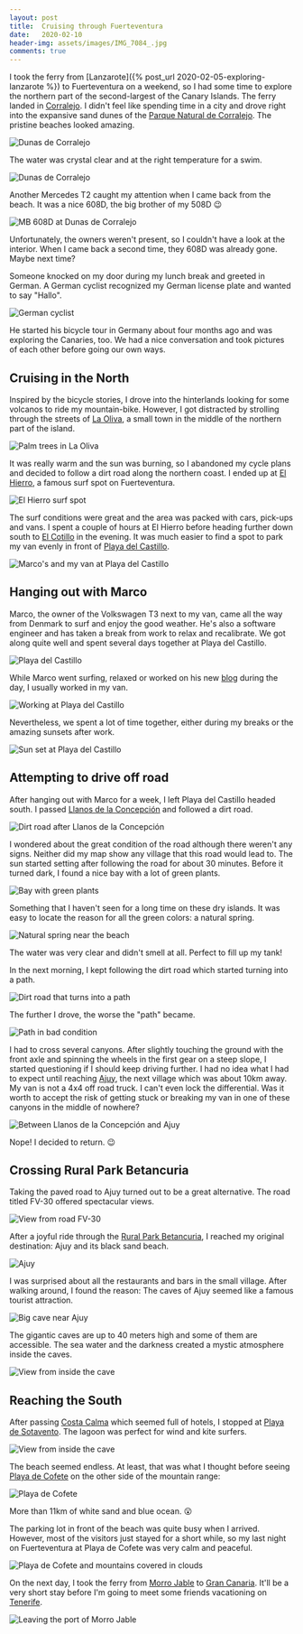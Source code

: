 ```yaml
---
layout: post
title:  Cruising through Fuerteventura
date:   2020-02-10
header-img: assets/images/IMG_7084_.jpg
comments: true
---
```


I took the ferry from [Lanzarote]({% post_url 2020-02-05-exploring-lanzarote %}) to Fuerteventura on a weekend, so I had some time to explore the northern part of the second-largest of the Canary Islands. The ferry landed in [Corralejo](https://www.google.com/maps/place/35660+Corralejo,+Las+Palmas,+Spain/). I didn't feel like spending time in a city and drove right into the expansive sand dunes of the [Parque Natural de Corralejo](https://www.google.com/maps/place/Parque+Natural+de+Corralejo/). The pristine beaches looked amazing.

![Dunas de Corralejo](/assets/images/IMG_7034.jpg)

The water was crystal clear and at the right temperature for a swim.

![Dunas de Corralejo](/assets/images/IMG_7035.jpg)

Another Mercedes T2 caught my attention when I came back from the beach. It was a nice 608D, the big brother of my 508D :wink:

![MB 608D at Dunas de Corralejo](/assets/images/IMG_7036_.jpg)

Unfortunately, the owners weren't present, so I couldn't have a look at the interior. When I came back a second time, they 608D was already gone. Maybe next time?

Someone knocked on my door during my lunch break and greeted in German. A German cyclist recognized my German license plate and wanted to say "Hallo".

![German cyclist](/assets/images/IMG_7033.jpg)

He started his bicycle tour in Germany about four months ago and was exploring the Canaries, too. We had a nice conversation and took pictures of each other before going our own ways.

## Cruising in the North

Inspired by the bicycle stories, I drove into the hinterlands looking for some volcanos to ride my mountain-bike. However, I got distracted by strolling through the streets of [La Oliva](https://www.google.com/maps/place/La+Oliva,+Las+Palmas,+Spain/), a small town in the middle of the northern part of the island.

![Palm trees in La Oliva](/assets/images/IMG_7039.jpg)

It was really warm and the sun was burning, so I abandoned my cycle plans and decided to follow a dirt road along the northern coast. I ended up at [El Hierro](https://www.google.com/maps/place/Playa+el+Hierro/), a famous surf spot on Fuerteventura.

![El Hierro surf spot](/assets/images/IMG_7042.jpg)

The surf conditions were great and the area was packed with cars, pick-ups and vans. I spent a couple of hours at El Hierro before heading further down south to [El Cotillo](https://www.google.com/maps/place/35650+El+Cotillo,+Las+Palmas,+Spain/) in the evening. It was much easier to find a spot to park my van evenly in front of [Playa del Castillo](https://www.google.com/maps/place/Playa+del+Castillo/).

![Marco's and my van at Playa del Castillo](/assets/images/IMG_7072.jpg)

## Hanging out with Marco

Marco, the owner of the Volkswagen T3 next to my van, came all the way from Denmark to surf and enjoy the good weather. He's also a software engineer and has taken a break from work to relax and recalibrate. We got along quite well and spent several days together at Playa del Castillo.

![Playa del Castillo](/assets/images/IMG_7075.jpg)

While Marco went surfing, relaxed or worked on his new [blog](https://marcos-surf-journal.github.io/) during the day, I usually worked in my van.

![Working at Playa del Castillo](/assets/images/IMG_7069.jpg)

Nevertheless, we spent a lot of time together, either during my breaks or the amazing sunsets after work.

![Sun set at Playa del Castillo](/assets/images/IMG_7084_.jpg)

## Attempting to drive off road

After hanging out with Marco for a week, I left Playa del Castillo headed south. I passed [Llanos de la Concepción](https://www.google.com/maps/place/Llanos+de+la+Concepci%C3%B3n,+Las+Palmas,+Spain/) and followed a dirt road.

![Dirt road after Llanos de la Concepción](/assets/images/IMG_7091.jpg)

I wondered about the great condition of the road although there weren't any signs. Neither did my map show any village that this road would lead to. The sun started setting after following the road for about 30 minutes. Before it turned dark, I found a nice bay with a lot of green plants.

![Bay with green plants](/assets/images/IMG_7098_.jpg)

Something that I haven't seen for a long time on these dry islands. It was easy to locate the reason for all the green colors: a natural spring.

![Natural spring near the beach](/assets/images/IMG_7097.jpg)

The water was very clear and didn't smell at all. Perfect to fill up my tank!

In the next morning, I kept following the dirt road which started turning into a path.

![Dirt road that turns into a path](/assets/images/IMG_7116.jpg)

The further I drove, the worse the "path" became.

![Path in bad condition](/assets/images/IMG_7118_.jpg)

I had to cross several canyons. After slightly touching the ground with the front axle and spinning the wheels in the first gear on a steep slope, I started questioning if I should keep driving further. I had no idea what I had to expect until reaching [Ajuy](https://www.google.com/maps/place/35628+Ajuy,+Las+Palmas,+Spain/), the next village which was about 10km away. My van is not a 4x4 off road truck. I can't even lock the differential. Was it worth to accept the risk of getting stuck or breaking my van in one of these canyons in the middle of nowhere?

![Between Llanos de la Concepción and Ajuy](/assets/images/IMG_7114.jpg)

Nope! I decided to return. :wink:

## Crossing Rural Park Betancuria

Taking the paved road to Ajuy turned out to be a great alternative. The road titled FV-30 offered spectacular views.

![View from road FV-30](/assets/images/IMG_7130.jpg)

After a joyful ride through the [Rural Park Betancuria](https://www.google.com/maps/place/Rural+Park+Betancuria+Fuerteventura/), I reached my original destination: Ajuy and its black sand beach.

![Ajuy](/assets/images/IMG_7146.jpg)

I was surprised about all the restaurants and bars in the small village. After walking around, I found the reason: The caves of Ajuy seemed like a famous tourist attraction.

![Big cave near Ajuy](/assets/images/IMG_7140.jpg)

The gigantic caves are up to 40 meters high and some of them are accessible. The sea water and the darkness created a mystic atmosphere inside the caves.

![View from inside the cave](/assets/images/IMG_7145.jpg)

## Reaching the South

After passing [Costa Calma](https://www.google.com/maps/place/35627+Costa+Calma,+Las+Palmas,+Spain/) which seemed full of hotels, I stopped at [Playa de Sotavento](https://www.google.com/maps/place/Playa+de+Sotavento+de+Jand%C3%ADa/). The lagoon was perfect for wind and kite surfers.

![View from inside the cave](/assets/images/IMG_7152.jpg)

The beach seemed endless. At least, that was what I thought before seeing [Playa de Cofete](https://www.google.com/maps/place/Playa+de+Cofete/) on the other side of the mountain range:

![Playa de Cofete](/assets/images/IMG_7173.jpg)

More than 11km of white sand and blue ocean. :open_mouth:

The parking lot in front of the beach was quite busy when I arrived. However, most of the visitors just stayed for a short while, so my last night on Fuerteventura at Playa de Cofete was very calm and peaceful.

![Playa de Cofete and mountains covered in clouds](/assets/images/IMG_7167.jpg)

On the next day, I took the ferry from [Morro Jable](https://www.google.com/maps/place/Morro+Jable,+Las+Palmas,+Spain/) to [Gran Canaria](https://www.google.com/maps/place/Gran+Canaria/). It'll be a very short stay before I'm going to meet some friends vacationing on [Tenerife](https://www.google.com/maps/place/Tenerife/).

![Leaving the port of Morro Jable](/assets/images/IMG_7174.jpg)
